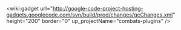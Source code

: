 <wiki:gadget url="http://google-code-project-hosting-gadgets.googlecode.com/svn/build/prod/changes/gcChanges.xml" height="200" border="0" up\_projectName="combats-plugins" />